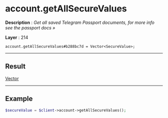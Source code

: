 # account.getAllSecureValues

**Description** : *Get all saved Telegram Passport documents, for more info see the passport docs &raquo;*

**Layer** : 214

```tl
account.getAllSecureValues#b288bc7d = Vector<SecureValue>;
```

---

## Result

[Vector<SecureValue>](type/SecureValue)

---

## Example

```php
$secureValue = $client->account->getAllSecureValues();
```